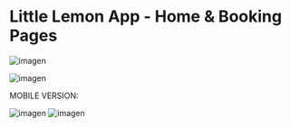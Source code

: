 # Little Lemon App - Home & Booking Pages


![imagen](https://github.com/jhoset/meta-frontend-dev-project/assets/29497145/769b01f0-1693-426d-bcf7-8e641b599915)

![imagen](https://github.com/jhoset/meta-frontend-dev-project/assets/29497145/8a7cee48-0b38-40e3-b098-0320e1084baf)

MOBILE VERSION:

![imagen](https://github.com/jhoset/meta-frontend-dev-project/assets/29497145/30556f14-3227-422e-ad3a-2a13f43b4824)
![imagen](https://github.com/jhoset/meta-frontend-dev-project/assets/29497145/a7081fb3-f544-4805-9ff0-cf007844228a)

